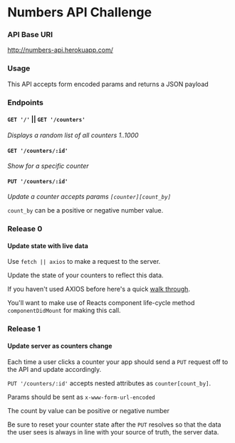 # Numbers API Challenge

### API Base URI

http://numbers-api.herokuapp.com/

### Usage

This API accepts form encoded params and returns a JSON payload

### Endpoints

#### ```GET '/'``` || ```GET '/counters'```

_Displays a random list of all counters 1..1000_

#### ```GET '/counters/:id'```

_Show for a specific counter_

#### ```PUT '/counters/:id'```

_Update a counter accepts params ```[counter][count_by]```_

```count_by``` can be a positive or negative number value.

### Release 0

#### Update state with live data

Use ```fetch || axios``` to make a request to the server.

Update the state of your counters to reflect this data.

If you haven't used AXIOS before here's a quick [walk through](https://daveceddia.com/ajax-requests-in-react/).

You'll want to make use of Reacts component life-cycle method ```componentDidMount``` for making this call.

### Release 1

#### Update server as counters change

Each time a user clicks a counter your app should send a ```PUT``` request off to the API and update accordingly.

```PUT '/counters/:id'``` accepts nested attributes as ```counter[count_by]```.

Params should be sent as ```x-www-form-url-encoded```

The count by value can be positive or negative number

Be sure to reset your counter state after the ```PUT``` resolves so that the data the user sees is always in line with your source of truth, the server data.
